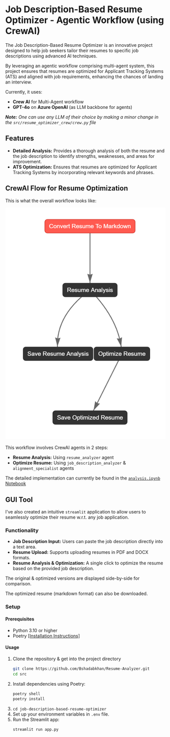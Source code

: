 # Job Description-Based Resume Optimizer - Agentic Workflow (using CrewAI)

The Job Description-Based Resume Optimizer is an innovative project designed to help job seekers tailor their resumes to specific job descriptions using advanced AI techniques. 

By leveraging an agentic workflow comprising multi-agent system, this project ensures that resumes are optimized for Applicant Tracking Systems (ATS) and aligned with job requirements, enhancing the chances of landing an interview.

Currently, it uses:
- **Crew AI** for Multi-Agent workflow
- **GPT-4o** on **Azure OpenAI** (as LLM backbone for agents)

_**Note:** One can use any LLM of their choice by making a minor change in the `src/resume_optimizer_crew/crew.py` file_

## Features

- **Detailed Analysis:** Provides a thorough analysis of both the resume and the job description to identify strengths, weaknesses, and areas for improvement.
- **ATS Optimization:** Ensures that resumes are optimized for Applicant Tracking Systems by incorporating relevant keywords and phrases.

## CrewAI Flow for Resume Optimization

This is what the overall workflow looks like:

![](./assets/resume-optimizer-crewai-flow.png)


This workflow involves CrewAI agents in 2 steps:

- **Resume Analysis:** Using `resume_analyzer` agent
- **Optimize Resume:** Using `job_description_analyzer` & `alignment_specialist` agents

The detailed implementation can currently be found in the [`analysis.ipynb` Notebook](./src/analysis.ipynb)

## GUI Tool

I've also created an intuitive `streamlit` application to allow users to seamlessly optimize their resume w.r.t. any job application.

### Functionality
- **Job Description Input:** Users can paste the job description directly into a text area.
- **Resume Upload:** Supports uploading resumes in PDF and DOCX formats.
- **Resume Analysis & Optimization:** A single click to optimize the resume based on the provided job description.

The original & optimized versions are displayed side-by-side for comparison.

The optimized resume (markdown format) can also be downloaded.

### Setup

#### Prerequisites
- Python 3.10 or higher
- Poetry [[Installation Instructions]](https://python-poetry.org/docs/#installation)

#### Usage
1. Clone the repository & get into the project directory
    ```sh
    git clone https://github.com/Bshadabkhan/Resume-Analyzer.git
    cd src
    ```
2. Install dependencies using Poetry:
    ```sh
    poetry shell
    poetry install
    ```
3. `cd job-description-based-resume-optimizer`
4. Set up your environment variables in `.env` file.
5. Run the Streamlit app:
    ```sh
    streamlit run app.py
    ```
